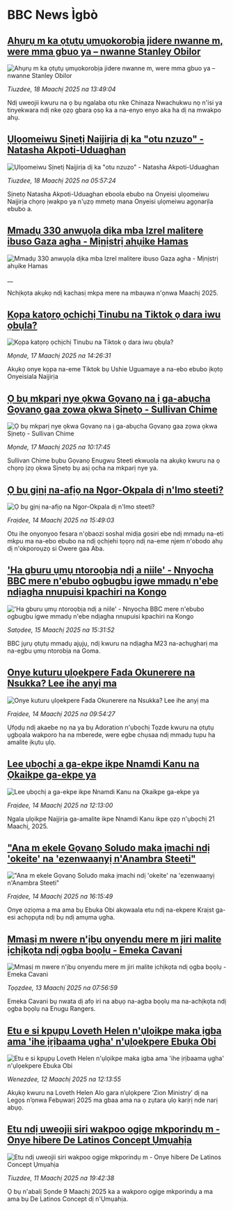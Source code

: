 # BBC News Ìgbò## [Ahụrụ m ka ọtụtụ ụmụokorobịa jidere nwanne m, were mma gbuo ya – nwanne Stanley Obilor](https://www.bbc.com/igbo/articles/c07z0rr8meyo?at_campaign=githubrss)![Ahụrụ m ka ọtụtụ ụmụokorobịa jidere nwanne m, were mma gbuo ya – nwanne Stanley Obilor](https://ichef.bbci.co.uk/ace/standard/240/cpsprodpb/0ba2/live/4d795860-03fe-11f0-88b7-5556e7b55c5e.png)_Tiuzdee, 18 Maachị 2025 na 13:49:04_Ndị uweojii kwuru na ọ bụ ngalaba otu nke Chinaza Nwachukwu nọ n'isi ya tinyekwara ndị nke ọzọ gbara ọsọ ka a na-enyo enyo aka ha dị na mwakpo ahụ.## [Ụlọomeiwu Sịnetị Naịjirịa dị ka "otu nzuzo" - Natasha Akpoti-Uduaghan](https://www.bbc.com/igbo/articles/cr72p81dvkgo?at_campaign=githubrss)![Ụlọomeiwu Sịnetị Naịjirịa dị ka "otu nzuzo" - Natasha Akpoti-Uduaghan](https://ichef.bbci.co.uk/ace/standard/240/cpsprodpb/b99a/live/9448b2e0-03bd-11f0-a387-437e2fb661fc.jpg)_Tiuzdee, 18 Maachị 2025 na 05:57:24_Sịnetọ Natasha Akpoti-Uduaghan eboola ebubo na Onyeisi ụlọomeiwu Naịjirịa chọrọ ịwakpo ya n'ụzọ mmetọ mana Onyeisi ụlọmeiwu agọnarịla ebubo a.## [Mmadụ 330 anwụọla dịka mba Izrel malitere ibuso Gaza agha - Mịnịstrị ahụike Hamas](https://www.bbc.co.uk/igbo/live/c778nl48lz4t?at_campaign=githubrss)![Mmadụ 330 anwụọla dịka mba Izrel malitere ibuso Gaza agha - Mịnịstrị ahụike Hamas](https://ichef.bbci.co.uk/ace/standard/240/cpsprodpb/99fc/live/cc995e20-03c1-11f0-9bb2-ab6d3a01d537.jpg)__Nchịkọta akụkọ ndị kachasị mkpa mere na mbaụwa n'ọnwa Maachị 2025.## [Kọpa katọrọ ọchịchị Tinubu na Tiktok ọ dara iwu ọbụla? ](https://www.bbc.com/igbo/articles/c4gm6q7jg7lo?at_campaign=githubrss)![Kọpa katọrọ ọchịchị Tinubu na Tiktok ọ dara iwu ọbụla? ](https://ichef.bbci.co.uk/ace/standard/240/cpsprodpb/cf18/live/da9d6950-0333-11f0-9d83-c7f80f10afdc.jpg)_Mọnde, 17 Maachị 2025 na 14:26:31_Akụkọ onye kọpa na-eme Tiktok bụ Ushie Uguamaye a na-ebo ebubo ịkọtọ Onyeisiala Naịjirịa## [Ọ bụ mkparị nye ọkwa Gọvanọ na ị ga-abụcha Gọvanọ gaa zọwa ọkwa Sịnetọ - Sullivan Chime](https://www.bbc.com/igbo/articles/c78elq256yxo?at_campaign=githubrss)![Ọ bụ mkparị nye ọkwa Gọvanọ na ị ga-abụcha Gọvanọ gaa zọwa ọkwa Sịnetọ - Sullivan Chime](https://ichef.bbci.co.uk/ace/standard/240/cpsprodpb/08b6/live/ebc4d850-0318-11f0-a8b1-950887ddc6e5.jpg)_Mọnde, 17 Maachị 2025 na 10:17:45_Sullivan Chime bụbu Gọvanọ Enugwu Steeti ekwuola na akụkọ kwuru na ọ chọrọ ịzọ ọkwa Sịnetọ bụ asị ọcha na mkparị nye ya.## [Ọ bụ gịnị na-afịọ na Ngor-Okpala dị n'Imo steeti?](https://www.bbc.com/igbo/articles/cwyd63rw0q7o?at_campaign=githubrss)![Ọ bụ gịnị na-afịọ na Ngor-Okpala dị n'Imo steeti?](https://ichef.bbci.co.uk/ace/standard/240/cpsprodpb/b37d/live/99285240-00e6-11f0-a8b1-950887ddc6e5.png)_Fraịdee, 14 Maachị 2025 na 15:49:03_Otu ihe onyonyoo fesara n'ọbaozi soshal midịa gosiri ebe ndị mmadụ na-eti mkpu ma na-ebo ebubo na ndị ọchịehi tọọrọ ndị na-eme njem n'obodo ahụ dị n'okporoụzọ si Owere gaa Aba.## ['Ha gburu ụmụ ntoroọbịa ndị a niile' - Nnyocha BBC mere n'ebubo ogbugbu igwe mmadụ n'ebe ndịagha nnupuisi kpachiri na Kongo](https://www.bbc.com/igbo/articles/c5yxq971p7yo?at_campaign=githubrss)!['Ha gburu ụmụ ntoroọbịa ndị a niile' - Nnyocha BBC mere n'ebubo ogbugbu igwe mmadụ n'ebe ndịagha nnupuisi kpachiri na Kongo](https://ichef.bbci.co.uk/ace/standard/240/cpsprodpb/e416/live/4d310fa0-fb49-11ef-896e-d7e7fb1719a4.jpg)_Satọdee, 15 Maachị 2025 na 15:31:52_BBC jụrụ ọtụtụ mmadụ ajụjụ, ndị kwuru na ndịagha M23 na-achụgharị ma na-egbu ụmụ ntorobịa na Goma.## [Onye kuturu ụlọekpere Fada Okunerere na Nsukka? Lee ihe anyị ma](https://www.bbc.com/igbo/articles/cdrx2jjk8rpo?at_campaign=githubrss)![Onye kuturu ụlọekpere Fada Okunerere na Nsukka? Lee ihe anyị ma](https://ichef.bbci.co.uk/ace/standard/240/cpsprodpb/ca05/live/d28bcab0-00b6-11f0-bf7b-1f44142e1a5e.jpg)_Fraịdee, 14 Maachị 2025 na 09:54:27_Ụfọdụ ndị akaebe nọ na ya bụ Adoration n'ụbọchị Tọzde kwuru na ọtụtụ ụgbọala wakporo ha na mberede, were egbe chụsaa ndị mmadụ tupu ha amalite ịkụtu ụlọ.## [Lee ụbọchị a ga-ekpe ikpe Nnamdi Kanu na Ọkaikpe ga-ekpe ya](https://www.bbc.com/igbo/articles/cg5ylv5g3j3o?at_campaign=githubrss)![Lee ụbọchị a ga-ekpe ikpe Nnamdi Kanu na Ọkaikpe ga-ekpe ya](https://ichef.bbci.co.uk/ace/standard/240/cpsprodpb/e756/live/1fb88f10-00cd-11f0-a8b1-950887ddc6e5.jpg)_Fraịdee, 14 Maachị 2025 na 12:13:00_Ngala ụlọikpe Naịjirịa ga-amalite ikpe Nnamdi Kanu ikpe ọzọ n'ụbọchị 21 Maachị, 2025.## ["Ana m ekele Gọvanọ Soludo maka ịmachi ndị 'okeite' na 'ezenwaanyị n'Anambra Steeti"](https://www.bbc.com/igbo/articles/cy0d7kj961go?at_campaign=githubrss)!["Ana m ekele Gọvanọ Soludo maka ịmachi ndị 'okeite' na 'ezenwaanyị n'Anambra Steeti"](https://ichef.bbci.co.uk/ace/standard/240/cpsprodpb/7238/live/464651d0-00f0-11f0-b50e-9d086302645f.jpg)_Fraịdee, 14 Maachị 2025 na 16:15:49_Onye oziọma a ma ama bụ Ebuka Obi akọwaala etu ndị na-ekpere Kraịst ga-esi achọpụta ndị bụ ndị amụma ụgha.## [Mmasị m nwere n'ịbụ onyendu mere m jiri malite ịchịkọta ndị ọgba bọọlụ - Emeka Cavani](https://www.bbc.com/igbo/articles/cdxq4yw4117o?at_campaign=githubrss)![Mmasị m nwere n'ịbụ onyendu mere m jiri malite ịchịkọta ndị ọgba bọọlụ - Emeka Cavani](https://ichef.bbci.co.uk/ace/standard/240/cpsprodpb/b0aa/live/707e8110-ff75-11ef-8c3d-b7dcc7510cb1.jpg)_Tọọzdee, 13 Maachị 2025 na 07:56:59_Emeka Cavani bụ nwata dị afọ iri na abụọ na-agba bọọlụ ma na-achịkọta ndị ọgba bọọlụ na Enugu Rangers.## [Etu e si kpụpụ Loveth Helen n'ụlọikpe maka ịgba ama 'ihe ịrịbaama ụgha' n'ụlọekpere Ebuka Obi](https://www.bbc.com/igbo/articles/ce8vqr4q5m2o?at_campaign=githubrss)![Etu e si kpụpụ Loveth Helen n'ụlọikpe maka ịgba ama 'ihe ịrịbaama ụgha' n'ụlọekpere Ebuka Obi](https://ichef.bbci.co.uk/ace/standard/240/cpsprodpb/a9cf/live/c11abd90-ff26-11ef-b50e-9d086302645f.jpg)_Wenezdee, 12 Maachị 2025 na 12:13:55_Akụkọ kwuru na Loveth Helen Alo gara n’ụlọkpere ‘Zion Ministry’ dị na Legọs n’ọnwa Febụwarị 2025 ma gbaa ama na ọ zụtara ụlọ karịrị nde narị abụọ.## [Etu ndị uweojii siri wakpoo ogige mkporindụ m - Onye hibere De Latinos Concept Ụmụahịa](https://www.bbc.com/igbo/articles/c4gd9jrk1pdo?at_campaign=githubrss)![Etu ndị uweojii siri wakpoo ogige mkporindụ m - Onye hibere De Latinos Concept Ụmụahịa](https://ichef.bbci.co.uk/ace/standard/240/cpsprodpb/0bbb/live/edeabb90-fea4-11ef-8c3d-b7dcc7510cb1.png)_Tiuzdee, 11 Maachị 2025 na 19:42:38_Ọ bụ n'abalị Sọnde 9 Maachị 2025 ka a wakporo ogige mkporindụ a ma ama bụ De Latinos Concept dị n'Ụmụahịa.